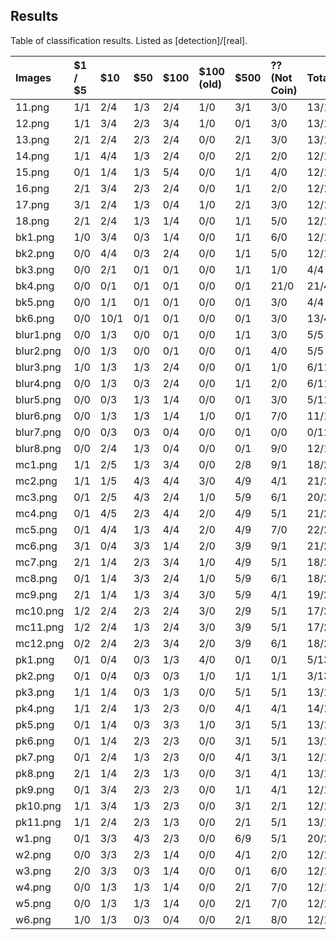## Results
Table of classification results. 
Listed as [detection]/[real].

| Images    | $1 / $5   | $10   | $50   | $100   | $100 (old)   | $500   | ?? (Not Coin)   | Total   |
|:----------|:----------|:------|:------|:-------|:-----------------|:-------|:----------------|:--------|
| 11.png    | 1/1       | 2/4   | 1/3   | 2/4    | 1/0              | 3/1    | 3/0             | 13/13   |
| 12.png    | 1/1       | 3/4   | 2/3   | 3/4    | 1/0              | 0/1    | 3/0             | 13/13   |
| 13.png    | 2/1       | 2/4   | 2/3   | 2/4    | 0/0              | 2/1    | 3/0             | 13/13   |
| 14.png    | 1/1       | 4/4   | 1/3   | 2/4    | 0/0              | 2/1    | 2/0             | 12/13   |
| 15.png    | 0/1       | 1/4   | 1/3   | 5/4    | 0/0              | 1/1    | 4/0             | 12/13   |
| 16.png    | 2/1       | 3/4   | 2/3   | 2/4    | 0/0              | 1/1    | 2/0             | 12/13   |
| 17.png    | 3/1       | 2/4   | 1/3   | 0/4    | 1/0              | 2/1    | 3/0             | 12/13   |
| 18.png    | 2/1       | 2/4   | 1/3   | 1/4    | 0/0              | 1/1    | 5/0             | 12/13   |
| bk1.png   | 1/0       | 3/4   | 0/3   | 1/4    | 0/0              | 1/1    | 6/0             | 12/12   |
| bk2.png   | 0/0       | 4/4   | 0/3   | 2/4    | 0/0              | 1/1    | 5/0             | 12/12   |
| bk3.png   | 0/0       | 2/1   | 0/1   | 0/1    | 0/0              | 1/1    | 1/0             | 4/4     |
| bk4.png   | 0/0       | 0/1   | 0/1   | 0/1    | 0/0              | 0/1    | 21/0            | 21/4    |
| bk5.png   | 0/0       | 1/1   | 0/1   | 0/1    | 0/0              | 0/1    | 3/0             | 4/4     |
| bk6.png   | 0/0       | 10/1  | 0/1   | 0/1    | 0/0              | 0/1    | 3/0             | 13/4    |
| blur1.png | 0/0       | 1/3   | 0/0   | 0/1    | 0/0              | 1/1    | 3/0             | 5/5     |
| blur2.png | 0/0       | 1/3   | 0/0   | 0/1    | 0/0              | 0/1    | 4/0             | 5/5     |
| blur3.png | 1/0       | 1/3   | 1/3   | 2/4    | 0/0              | 0/1    | 1/0             | 6/11    |
| blur4.png | 0/0       | 1/3   | 0/3   | 2/4    | 0/0              | 1/1    | 2/0             | 6/11    |
| blur5.png | 0/0       | 0/3   | 1/3   | 1/4    | 0/0              | 0/1    | 3/0             | 5/11    |
| blur6.png | 0/0       | 1/3   | 1/3   | 1/4    | 1/0              | 0/1    | 7/0             | 11/11   |
| blur7.png | 0/0       | 0/3   | 0/3   | 0/4    | 0/0              | 0/1    | 0/0             | 0/11    |
| blur8.png | 0/0       | 2/4   | 1/3   | 0/4    | 0/0              | 0/1    | 9/0             | 12/12   |
| mc1.png   | 1/1       | 2/5   | 1/3   | 3/4    | 0/0              | 2/8    | 9/1             | 18/22   |
| mc2.png   | 1/1       | 1/5   | 4/3   | 4/4    | 3/0              | 4/9    | 4/1             | 21/23   |
| mc3.png   | 0/1       | 2/5   | 4/3   | 2/4    | 1/0              | 5/9    | 6/1             | 20/23   |
| mc4.png   | 0/1       | 4/5   | 2/3   | 4/4    | 2/0              | 4/9    | 5/1             | 21/23   |
| mc5.png   | 0/1       | 4/4   | 1/3   | 4/4    | 2/0              | 4/9    | 7/0             | 22/21   |
| mc6.png   | 3/1       | 0/4   | 3/3   | 1/4    | 2/0              | 3/9    | 9/1             | 21/22   |
| mc7.png   | 2/1       | 1/4   | 2/3   | 3/4    | 1/0              | 4/9    | 5/1             | 18/22   |
| mc8.png   | 0/1       | 1/4   | 3/3   | 2/4    | 1/0              | 5/9    | 6/1             | 18/22   |
| mc9.png   | 2/1       | 1/4   | 1/3   | 3/4    | 3/0              | 5/9    | 4/1             | 19/22   |
| mc10.png  | 1/2       | 2/4   | 2/3   | 2/4    | 3/0              | 2/9    | 5/1             | 17/23   |
| mc11.png  | 1/2       | 2/4   | 1/3   | 2/4    | 3/0              | 3/9    | 5/1             | 17/23   |
| mc12.png  | 0/2       | 2/4   | 2/3   | 3/4    | 2/0              | 3/9    | 6/1             | 18/23   |
| pk1.png   | 0/1       | 0/4   | 0/3   | 1/3    | 4/0              | 0/1    | 0/1             | 5/13    |
| pk2.png   | 0/1       | 0/4   | 0/3   | 0/3    | 1/0              | 1/1    | 1/1             | 3/13    |
| pk3.png   | 1/1       | 1/4   | 0/3   | 1/3    | 0/0              | 5/1    | 5/1             | 13/13   |
| pk4.png   | 1/1       | 2/4   | 1/3   | 2/3    | 0/0              | 4/1    | 4/1             | 14/13   |
| pk5.png   | 0/1       | 1/4   | 0/3   | 3/3    | 1/0              | 3/1    | 5/1             | 13/13   |
| pk6.png   | 0/1       | 1/4   | 2/3   | 2/3    | 0/0              | 3/1    | 5/1             | 13/13   |
| pk7.png   | 0/1       | 2/4   | 1/3   | 2/3    | 0/0              | 4/1    | 3/1             | 12/13   |
| pk8.png   | 2/1       | 1/4   | 2/3   | 1/3    | 0/0              | 3/1    | 4/1             | 13/13   |
| pk9.png   | 0/1       | 3/4   | 2/3   | 2/3    | 0/0              | 1/1    | 4/1             | 12/13   |
| pk10.png  | 1/1       | 3/4   | 1/3   | 2/3    | 0/0              | 3/1    | 2/1             | 12/13   |
| pk11.png  | 1/1       | 2/4   | 2/3   | 1/3    | 0/0              | 2/1    | 5/1             | 13/13   |
| w1.png    | 0/1       | 3/3   | 4/3   | 2/3    | 0/0              | 6/9    | 5/1             | 20/20   |
| w2.png    | 0/0       | 3/3   | 2/3   | 1/4    | 0/0              | 4/1    | 2/0             | 12/11   |
| w3.png    | 2/0       | 3/3   | 0/3   | 1/4    | 0/0              | 0/1    | 6/0             | 12/11   |
| w4.png    | 0/0       | 1/3   | 1/3   | 1/4    | 0/0              | 2/1    | 7/0             | 12/11   |
| w5.png    | 0/0       | 1/3   | 1/3   | 1/4    | 0/0              | 2/1    | 7/0             | 12/11   |
| w6.png    | 1/0       | 1/3   | 0/3   | 0/4    | 0/0              | 2/1    | 8/0             | 12/11   |

